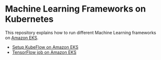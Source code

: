 # Machine Learning Frameworks on Kubernetes

This repository explains how to run different Machine Learning frameworks on [Amazon EKS](https://aws.amazon.com/eks).


- [Setup KubeFlow on Amazon EKS](kubeflow.md)
- [TensorFlow job on Amazon EKS](tensorflow.md)